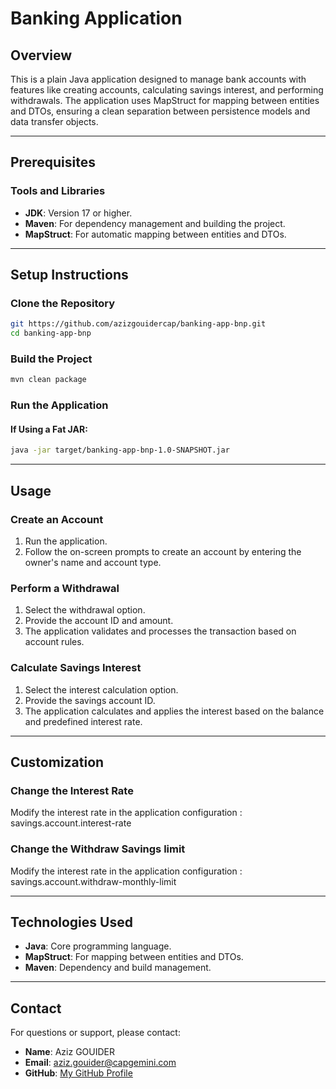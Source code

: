 # Banking Application

## Overview
This is a plain Java application designed to manage bank accounts with features like creating accounts, calculating savings interest, and performing withdrawals. The application uses MapStruct for mapping between entities and DTOs, ensuring a clean separation between persistence models and data transfer objects.


---

## Prerequisites

### Tools and Libraries
- **JDK**: Version 17 or higher.
- **Maven**: For dependency management and building the project.
- **MapStruct**: For automatic mapping between entities and DTOs.

---

## Setup Instructions

### Clone the Repository
```bash
git https://github.com/azizgouidercap/banking-app-bnp.git
cd banking-app-bnp
```

### Build the Project
```bash
mvn clean package
```

### Run the Application

#### If Using a Fat JAR:
```bash
java -jar target/banking-app-bnp-1.0-SNAPSHOT.jar 
```

---

## Usage

### Create an Account
1. Run the application.
2. Follow the on-screen prompts to create an account by entering the owner's name and account type.

### Perform a Withdrawal
1. Select the withdrawal option.
2. Provide the account ID and amount.
3. The application validates and processes the transaction based on account rules.

### Calculate Savings Interest
1. Select the interest calculation option.
2. Provide the savings account ID.
3. The application calculates and applies the interest based on the balance and predefined interest rate.

---

## Customization

### Change the Interest Rate
Modify the interest rate in the application configuration :
savings.account.interest-rate

### Change the Withdraw Savings limit 
Modify the interest rate in the application configuration :
savings.account.withdraw-monthly-limit

---

## Technologies Used
- **Java**: Core programming language.
- **MapStruct**: For mapping between entities and DTOs.
- **Maven**: Dependency and build management.

---

## Contact
For questions or support, please contact:
- **Name**: Aziz GOUIDER
- **Email**: aziz.gouider@capgemini.com
- **GitHub**: [My GitHub Profile](https://github.com/azizgouidercap)

